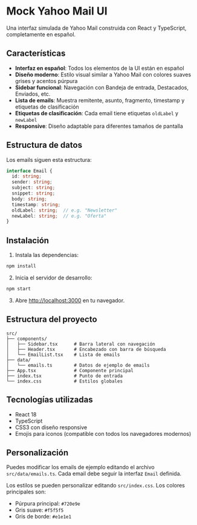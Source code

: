 # Mock Yahoo Mail UI

Una interfaz simulada de Yahoo Mail construida con React y TypeScript, completamente en español.

## Características

- **Interfaz en español**: Todos los elementos de la UI están en español
- **Diseño moderno**: Estilo visual similar a Yahoo Mail con colores suaves grises y acentos púrpura
- **Sidebar funcional**: Navegación con Bandeja de entrada, Destacados, Enviados, etc.
- **Lista de emails**: Muestra remitente, asunto, fragmento, timestamp y etiquetas de clasificación
- **Etiquetas de clasificación**: Cada email tiene etiquetas `oldLabel` y `newLabel`
- **Responsive**: Diseño adaptable para diferentes tamaños de pantalla

## Estructura de datos

Los emails siguen esta estructura:

```typescript
interface Email {
  id: string;
  sender: string;
  subject: string;
  snippet: string;
  body: string;
  timestamp: string;
  oldLabel: string;  // e.g. "Newsletter"
  newLabel: string;  // e.g. "Oferta"
}
```

## Instalación

1. Instala las dependencias:
```bash
npm install
```

2. Inicia el servidor de desarrollo:
```bash
npm start
```

3. Abre [http://localhost:3000](http://localhost:3000) en tu navegador.

## Estructura del proyecto

```
src/
├── components/
│   ├── Sidebar.tsx      # Barra lateral con navegación
│   ├── Header.tsx       # Encabezado con barra de búsqueda
│   └── EmailList.tsx    # Lista de emails
├── data/
│   └── emails.ts        # Datos de ejemplo de emails
├── App.tsx              # Componente principal
├── index.tsx            # Punto de entrada
└── index.css            # Estilos globales
```

## Tecnologías utilizadas

- React 18
- TypeScript
- CSS3 con diseño responsive
- Emojis para iconos (compatible con todos los navegadores modernos)

## Personalización

Puedes modificar los emails de ejemplo editando el archivo `src/data/emails.ts`. Cada email debe seguir la interfaz `Email` definida.

Los estilos se pueden personalizar editando `src/index.css`. Los colores principales son:
- Púrpura principal: `#720e9e`
- Gris suave: `#f5f5f5`
- Gris de borde: `#e1e1e1` 